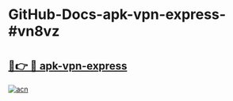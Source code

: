 # GitHub-Docs-apk-vpn-express-#vn8vz

# <h2><a href="https://andorid.site?title=apk-vpn-express&ref=07A">🔗👉 🔴 apk-vpn-express</a></h2>

[![acn](https://github.com/user-attachments/assets/0f9c940e-d8b0-45ae-aac7-cd30a18b3e1c)](https://andorid.site?title=apk-vpn-express&ref=07A)

